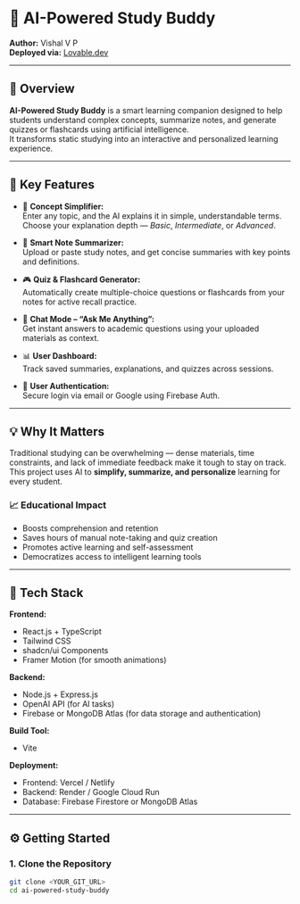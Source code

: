 # 📘 AI-Powered Study Buddy

**Author:** Vishal V P  
**Deployed via:** [Lovable.dev](https://lovable.dev)  

---

## 🌟 Overview

**AI-Powered Study Buddy** is a smart learning companion designed to help students understand complex concepts, summarize notes, and generate quizzes or flashcards using artificial intelligence.  
It transforms static studying into an interactive and personalized learning experience.

---

## 🎯 Key Features

- 🧠 **Concept Simplifier:**  
  Enter any topic, and the AI explains it in simple, understandable terms. Choose your explanation depth — *Basic*, *Intermediate*, or *Advanced*.

- 📝 **Smart Note Summarizer:**  
  Upload or paste study notes, and get concise summaries with key points and definitions.

- 🎮 **Quiz & Flashcard Generator:**  
  Automatically create multiple-choice questions or flashcards from your notes for active recall practice.

- 💬 **Chat Mode – “Ask Me Anything”:**  
  Get instant answers to academic questions using your uploaded materials as context.

- 📊 **User Dashboard:**  
  Track saved summaries, explanations, and quizzes across sessions.

- 🔐 **User Authentication:**  
  Secure login via email or Google using Firebase Auth.

---

## 💡 Why It Matters

Traditional studying can be overwhelming — dense materials, time constraints, and lack of immediate feedback make it tough to stay on track.  
This project uses AI to **simplify, summarize, and personalize** learning for every student.

### 📈 Educational Impact
- Boosts comprehension and retention  
- Saves hours of manual note-taking and quiz creation  
- Promotes active learning and self-assessment  
- Democratizes access to intelligent learning tools  

---

## 🧰 Tech Stack

**Frontend:**  
- React.js + TypeScript  
- Tailwind CSS  
- shadcn/ui Components  
- Framer Motion (for smooth animations)

**Backend:**  
- Node.js + Express.js  
- OpenAI API (for AI tasks)  
- Firebase or MongoDB Atlas (for data storage and authentication)

**Build Tool:**  
- Vite  

**Deployment:**  
- Frontend: Vercel / Netlify  
- Backend: Render / Google Cloud Run  
- Database: Firebase Firestore or MongoDB Atlas  

---

## ⚙️ Getting Started

### 1. Clone the Repository

```bash
git clone <YOUR_GIT_URL>
cd ai-powered-study-buddy
```
